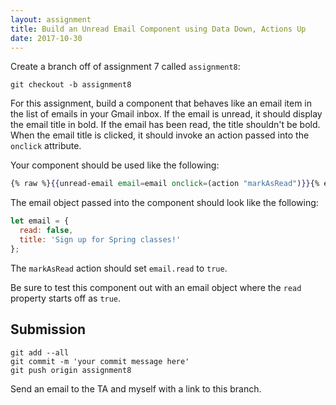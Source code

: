 ```yaml
---
layout: assignment
title: Build an Unread Email Component using Data Down, Actions Up
date: 2017-10-30
---
```


Create a branch off of assignment 7 called `assignment8`:

```
git checkout -b assignment8
```

For this assignment, build a component that behaves like an email item in the list of emails in your Gmail inbox. If the email is unread, it should display the email title in bold. If the email has been read, the title shouldn't be bold. When the email title is clicked, it should invoke an action passed into the `onclick` attribute.

Your component should be used like the following:

```hbs
{% raw %}{{unread-email email=email onclick=(action "markAsRead")}}{% endraw %}
```

The email object passed into the component should look like the following:

```js
let email = {
  read: false,
  title: 'Sign up for Spring classes!'
};
```

The `markAsRead` action should set `email.read` to `true`.

Be sure to test this component out with an email object where the `read` property starts off as `true`.

## Submission

```
git add --all
git commit -m 'your commit message here'
git push origin assignment8
```

Send an email to the TA and myself with a link to this branch.
